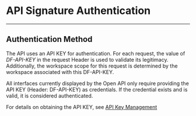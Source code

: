 # API Signature Authentication

---

## Authentication Method

The API uses an API KEY for authentication. For each request, the value of *DF-API-KEY* in the request Header is used to validate its legitimacy. Additionally, the workspace scope for this request is determined by the workspace associated with this DF-API-KEY.

All interfaces currently displayed by the Open API only require providing the API KEY (Header: DF-API-KEY) as credentials. If the credential exists and is valid, it is considered authenticated.

For details on obtaining the API KEY, see [API Key Management](../management/api-key/index.md)